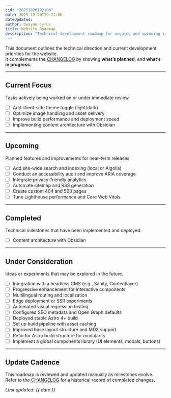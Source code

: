 ```yaml
---
cid: "20251020192100"
date: 2025-10-20T19:21:00
dateUpdated: 
author: Dwayne Cyrus
title: Website Roadmap
description: "Technical development roadmap for ongoing and upcoming improvements to the website."
---
```

This document outlines the technical direction and current development priorities for the website.  
It complements the [CHANGELOG](/changelog) by showing **what’s planned**, and **what’s in progress**.

---

## Current Focus
Tasks actively being worked on or under immediate review.

- [ ] Add client-side theme toggle (light/dark)
- [ ] Optimize image handling and asset delivery
- [ ] Improve build performance and deployment speed
- [ ] Implementing content architecture with Obsidian

---

## Upcoming
Planned features and improvements for near-term releases.

- [ ] Add site-wide search and indexing (local or Algolia)
- [ ] Conduct an accessibility audit and improve ARIA coverage
- [ ] Integrate privacy-friendly analytics
- [ ] Automate sitemap and RSS generation
- [ ] Create custom 404 and 500 pages
- [ ] Tune Lighthouse performance and Core Web Vitals

---

## Completed
Technical milestones that have been implemented and deployed.

- [ ] Content architecture with Obsidian


---

## Under Consideration
Ideas or experiments that may be explored in the future.

- [ ] Integration with a headless CMS (e.g., Sanity, Contentlayer)
- [ ] Progressive enhancement for interactive components
- [ ] Multilingual routing and localization
- [ ] Edge deployment or SSR experiments
- [ ] Automated visual regression testing
- [ ] Configured SEO metadata and Open Graph defaults
- [ ] Deployed stable Astro 4+ build
- [ ] Set up build pipeline with asset caching
- [ ] Improved base layout structure and MDX support
- [ ] Refactor Astro build structure for modularity
- [ ] Implement a global components library (UI elements, modals, buttons)

---

## Update Cadence
This roadmap is reviewed and updated manually as milestones evolve.  
Refer to the [CHANGELOG](/changelog) for a historical record of completed changes.

*Last updated: {{ date }}*
